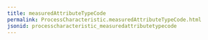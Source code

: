 ```yaml
---
title: measuredAttributeTypeCode
permalink: ProcessCharacteristic.measuredAttributeTypeCode.html
jsonid: processcharacteristic_measuredattributetypecode
---
```

